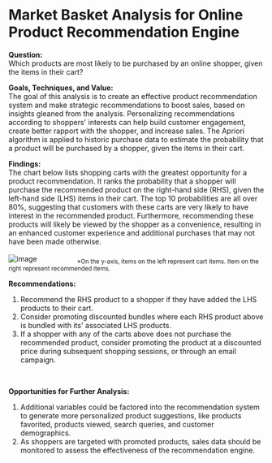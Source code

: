 # Market Basket Analysis for Online Product Recommendation Engine

**Question:**<br>
Which products are most likely to be purchased by an online shopper, given the items in their cart?<br>

**Goals, Techniques, and Value:**<br>
The goal of this analysis is to create an effective product recommendation system and make strategic recommendations to boost sales, based on insights gleaned from the analysis. Personalizing recommendations according to shoppers' interests can help build customer engagement, create better rapport with the shopper, and increase sales. The Apriori algorithm is applied to historic purchase data to estimate the probability that a product will be purchased by a shopper, given the items in their cart.

**Findings:**<br>
The chart below lists shopping carts with the greatest opportunity for a product recommendation. It ranks the probability that a shopper will purchase the recommended product on the right-hand side (RHS), given the left-hand side (LHS) items in their cart. The top 10 probabilities are all over 80%, suggesting that customers with these carts are very likely to have interest in the recommended product. Furthermore, recommending these products will likely be viewed by the shopper as a convenience, resulting in an enhanced customer experience and additional purchases that may not have been made otherwise.<br>
<br>
![image](https://user-images.githubusercontent.com/30391113/171098428-a32f11ee-8e3f-41c1-be6a-fd9072a8fb62.png)
&nbsp;&nbsp;&nbsp;&nbsp;&nbsp;&nbsp;&nbsp;&nbsp;&nbsp;&nbsp;&nbsp;&nbsp;&nbsp;&nbsp;&nbsp;&nbsp;&nbsp;&nbsp;&nbsp;<sub>*On the y-axis, items on the left represent cart items. Item on the right represent recommended items.</sub>
<br>

**Recommendations:<br>**
1. Recommend the RHS product to a shopper if they have added the LHS products to their cart.<br>
2. Consider promoting discounted bundles where each RHS product above is bundled with its' associated LHS products.    
3. If a shopper with any of the carts above does not purchase the recommended product, consider promoting the product at a discounted price during subsequent shopping sessions, or through an email campaign. 
<br>

**Opportunities for Further Analysis:<br>**
1. Additional variables could be factored into the recommendation system to generate more personalized product suggestions, like products favorited, products viewed, search queries, and customer demographics.<br>
2. As shoppers are targeted with promoted products, sales data should be monitored to assess the effectiveness of the recommendation engine. 
<br>



